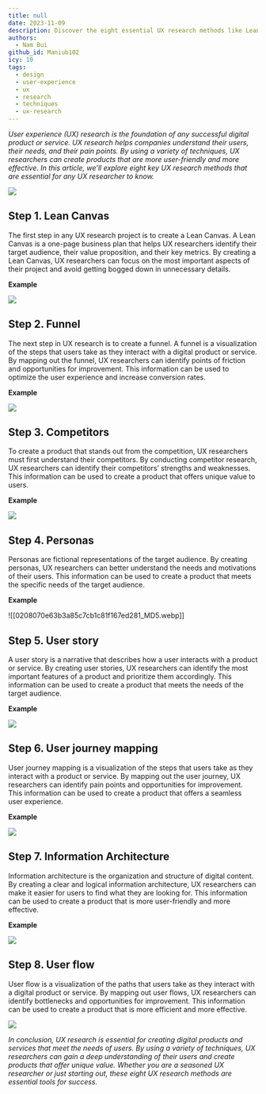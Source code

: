 ```yaml
---
title: null
date: 2023-11-09
description: Discover the eight essential UX research methods like Lean Canvas, user journey mapping, and competitor analysis to create user-friendly digital products that meet real user needs effectively.
authors:
  - Nam Bui
github_id: Maniub102
icy: 10
tags:
  - design
  - user-experience
  - ux
  - research
  - techniques
  - ux-research
---
```


_User experience (UX) research is the foundation of any successful digital product or service. UX research helps companies understand their users, their needs, and their pain points. By using a variety of techniques, UX researchers can create products that are more user-friendly and more effective. In this article, we’ll explore eight key UX research methods that are essential for any UX researcher to know._

![](assets/mastering-ux-research---essential-techniques-for-successful-design_27df284cb1c26dd5751191b083bf5ea1_md5.webp)

## Step 1. Lean Canvas

The first step in any UX research project is to create a Lean Canvas. A Lean Canvas is a one-page business plan that helps UX researchers identify their target audience, their value proposition, and their key metrics. By creating a Lean Canvas, UX researchers can focus on the most important aspects of their project and avoid getting bogged down in unnecessary details.

**Example**

![](assets/mastering-ux-research---essential-techniques-for-successful-design_1ebb082a46878510c4f8d61f57863326_md5.webp)

## Step 2. Funnel

The next step in UX research is to create a funnel. A funnel is a visualization of the steps that users take as they interact with a digital product or service. By mapping out the funnel, UX researchers can identify points of friction and opportunities for improvement. This information can be used to optimize the user experience and increase conversion rates.

**Example**

![](assets/mastering-ux-research---essential-techniques-for-successful-design_93fdf71373692341ebe3a9100b702de8_md5.webp)

## Step 3. Competitors

To create a product that stands out from the competition, UX researchers must first understand their competitors. By conducting competitor research, UX researchers can identify their competitors’ strengths and weaknesses. This information can be used to create a product that offers unique value to users.

**Example**

![](assets/mastering-ux-research---essential-techniques-for-successful-design_0208070e63b3a85c7cb1c81f167ed281_md5.webp)

## Step 4. Personas

Personas are fictional representations of the target audience. By creating personas, UX researchers can better understand the needs and motivations of their users. This information can be used to create a product that meets the specific needs of the target audience.

**Example**

![[0208070e63b3a85c7cb1c81f167ed281_MD5.webp]]

## Step 5. User story

A user story is a narrative that describes how a user interacts with a product or service. By creating user stories, UX researchers can identify the most important features of a product and prioritize them accordingly. This information can be used to create a product that meets the needs of the target audience.

**Example**

![](assets/mastering-ux-research---essential-techniques-for-successful-design_caa63d23606627da1c84bfd79de1eafd_md5.webp)

## Step 6. User journey mapping

User journey mapping is a visualization of the steps that users take as they interact with a product or service. By mapping out the user journey, UX researchers can identify pain points and opportunities for improvement. This information can be used to create a product that offers a seamless user experience.

**Example**

![](assets/mastering-ux-research---essential-techniques-for-successful-design_e10e65c48fa960ee6221e66bf0aa80fa_md5.webp)

## Step 7. Information Architecture

Information architecture is the organization and structure of digital content. By creating a clear and logical information architecture, UX researchers can make it easier for users to find what they are looking for. This information can be used to create a product that is more user-friendly and more effective.

**Example**

![](assets/mastering-ux-research---essential-techniques-for-successful-design_2b82952491d62b6ee30d7a310d78d9d9_md5.webp)

## Step 8. User flow

User flow is a visualization of the paths that users take as they interact with a digital product or service. By mapping out user flows, UX researchers can identify bottlenecks and opportunities for improvement. This information can be used to create a product that is more efficient and more effective.

![](assets/mastering-ux-research---essential-techniques-for-successful-design_0263e564347de20cc7d75fafafb3c7d8_md5.webp)

_In conclusion, UX research is essential for creating digital products and services that meet the needs of users. By using a variety of techniques, UX researchers can gain a deep understanding of their users and create products that offer unique value. Whether you are a seasoned UX researcher or just starting out, these eight UX research methods are essential tools for success._
